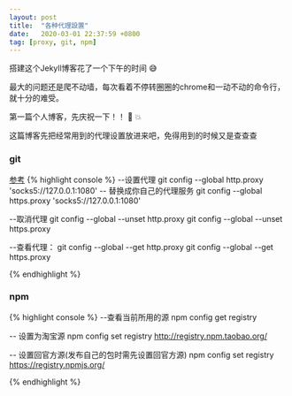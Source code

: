 ```yaml
---
layout: post
title:  "各种代理設置"
date:   2020-03-01 22:37:59 +0800
tag: [proxy, git, npm]
---
```


搭建这个Jekyll博客花了一个下午的时间 :sweat_smile:

最大的问题还是爬不动墙，每次看着不停转圈圈的chrome和一动不动的命令行，就十分的难受。

第一篇个人博客，先庆祝一下！！ :star2: :collision:

这篇博客先把经常用到的代理设置放进来吧，免得用到的时候又是查查查

### git 
[参考][git]
{% highlight console %}
--设置代理
git config --global http.proxy 'socks5://127.0.0.1:1080' -- 替换成你自己的代理服务
git config --global https.proxy 'socks5://127.0.0.1:1080'

--取消代理
git config --global --unset http.proxy 
git config --global --unset https.proxy

--查看代理：
git config --global --get http.proxy
git config --global --get https.proxy

{% endhighlight %}

### npm 
{% highlight console %}
--查看当前所用的源
npm config get registry

-- 设置为淘宝源
npm config set registry http://registry.npm.taobao.org/

-- 设置回官方源(发布自己的包时需先设置回官方源)
npm config set registry https://registry.npmjs.org/

{% endhighlight %}

[git]: https://gist.github.com/laispace/666dd7b27e9116faece6
